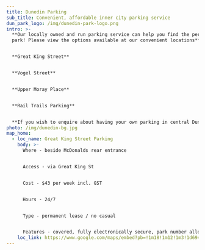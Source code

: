 ```yaml
---
title: Dunedin Parking
sub_title: Convenient, affordable inner city parking service
dun_park_logo: /img/dunedin-park-logo.png
intro: >-
  **Our locally owned and run parking service can help you find the perfect
  park! Please view the options available at our convenient locations**


  **Great King Street**


  **Vogel Street**


  **Upper Moray Place**


  **Rail Trails Parking**


  **If you wish to enquire about having your own parking in central Dunedin then please get in touch today! We will be happy to help save you money and avoid constant parking hassles**
photo: /img/dunedin-bg.jpg
map_home:
  - loc_name: Great King Street Parking
    body: >-
      Where - beside McDonalds rear entrance


      Access - via Great King St


      Cost - $43 per week incl. GST


      Hours - 24/7


      Type - permanent lease / no casual


      Features - covered, fully electronically secure, park number allocated to tenant
    loc_link: https://www.google.com/maps/embed?pb=!1m18!1m12!1m3!1d694.5016470884757!2d170.50548072753668!3d-45.87117777910788!2m3!1f0!2f0!3f0!3m2!1i1024!2i768!4f13.1!3m3!1m2!1s0xa82eac72a879aeb3%3A0x2c67d2709aa4c012!2s120%20Great%20King%20Street%2C%20Dunedin%20Central%2C%20Dunedin%209016!5e0!3m2!1sen!2snz!4v1623295243200!5m2!1sen!2snz
---
```

